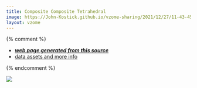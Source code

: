```yaml
---
title: Composite Composite Tetrahedral
image: https://John-Kostick.github.io/vzome-sharing/2021/12/27/11-43-45-Composite-Composite-Tetrahedral/Composite-Composite-Tetrahedral.png
layout: vzome
---
```


{% comment %}
 - [***web page generated from this source***][post]
 - [data assets and more info][github]

[post]: <https://John-Kostick.github.io/vzome-sharing/2021/12/27/Composite-Composite-Tetrahedral-11-43-45.html>
[github]: <https://github.com/John-Kostick/vzome-sharing/tree/main/2021/12/27/11-43-45-Composite-Composite-Tetrahedral/>
{% endcomment %}

<vzome-viewer style="width: 100%; height: 65vh;"
       src="https://John-Kostick.github.io/vzome-sharing/2021/12/27/11-43-45-Composite-Composite-Tetrahedral/Composite-Composite-Tetrahedral.vZome" >
  <img src="https://John-Kostick.github.io/vzome-sharing/2021/12/27/11-43-45-Composite-Composite-Tetrahedral/Composite-Composite-Tetrahedral.png" />
</vzome-viewer>